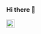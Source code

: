### Hi there 👋
<a href="https://www.linkedin.com/in/prokhorovds">
  <img align="left" alt="LinkdeIn" width="22px" src="https://cdn.jsdelivr.net/npm/simple-icons@v3/icons/linkedin.svg" />
<!--
**prokhorovds/prokhorovds** is a ✨ _special_ ✨ repository because its `README.md` (this file) appears on your GitHub profile.

Here are some ideas to get you started:

- 🔭 I’m currently working on ...
- 🌱 I’m currently learning ...
- 👯 I’m looking to collaborate on ...
- 🤔 I’m looking for help with ...
- 💬 Ask me about ...
- 📫 How to reach me: ...
- 😄 Pronouns: ...
- ⚡ Fun fact: ...
-->
